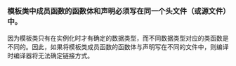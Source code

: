 ### 模板类中成员函数的函数体和声明必须写在同一个头文件（或源文件）中。
因为模板类只有在实例化时才有确定的数据类型，而不同数据类型对应的类函数是不同的。因此，如果将模板类成员函数的函数体与声明写在不同的文件中，则编译时编译器将无法确定链接方式。
